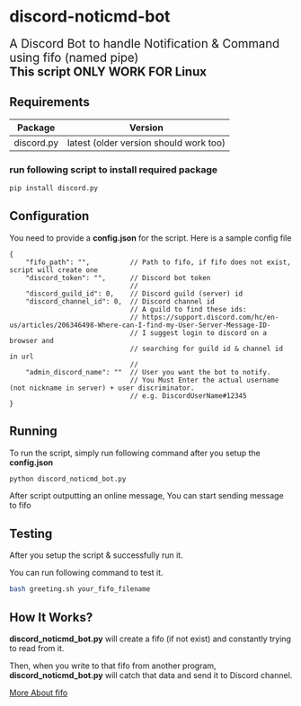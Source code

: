 
# discord-noticmd-bot

<span style="font-size:1.5em;">
A Discord Bot to handle Notification & Command using fifo (named pipe)
</span>
</br>
<span style="font-size:1.5em;">
<strong>This script ONLY WORK FOR Linux</strong>
</span>


## Requirements

| Package    | Version                                |
|------------|----------------------------------------|
| discord.py | latest (older version should work too) |

### run following script to install required package
```sh
pip install discord.py
```

## Configuration

You need to provide a **config.json** for the script.
Here is a sample config file
```
{
    "fifo_path": "",          // Path to fifo, if fifo does not exist, script will create one
    "discord_token": "",      // Discord bot token
                              // 
    "discord_guild_id": 0,    // Discord guild (server) id
    "discord_channel_id": 0,  // Discord channel id
                              // A guild to find these ids:
                              // https://support.discord.com/hc/en-us/articles/206346498-Where-can-I-find-my-User-Server-Message-ID-
                              // I suggest login to discord on a browser and
                              // searching for guild id & channel id in url
                              // 
    "admin_discord_name": ""  // User you want the bot to notify.
                              // You Must Enter the actual username (not nickname in server) + user discriminator.
                              // e.g. DiscordUserName#12345
}
```


## Running

To run the script, simply run following command after you setup the **config.json**
```sh
python discord_noticmd_bot.py
```
After script outputting an online message, You can start sending message to fifo


## Testing

After you setup the script & successfully run it.

You can run following command to test it.

```sh
bash greeting.sh your_fifo_filename
```


## How It Works?

**discord_noticmd_bot.py** will create a fifo (if not exist) and constantly trying to read from it.

Then, when you write to that fifo from another program, **discord_noticmd_bot.py** will catch that data and send it to Discord channel. 

[More About fifo](https://linux.die.net/man/7/fifo)

